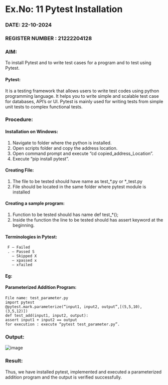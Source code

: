 # Ex.No: 11  Pytest Installation 

### DATE: 22-10-2024                                                                         
### REGISTER NUMBER : 21222204128

### AIM: 
To install Pytest and to write test cases for a program and to test using Pytest.

#### Pytest:
It is a testing framework that allows users to write test codes using python programming
language. It helps you to write simple and scalable test case for databases, API’s or UI. Pytest
is mainly used for writing tests from simple unit tests to complex functional tests. 
 
### Procedure:
#### Installation on Windows:
1) Navigate to folder where the python is installed.
2) Open scripts folder and copy the address location.
3) Open command prompt and execute “cd copied_address_Location”.
4) Execute “pip install pytest”.
#### Creating File:
1) The file to be tested should have name as test_*.py or *_test.py
2) File should be located in the same folder where pytest module is installed
#### Creating a sample program:
1) Function to be tested should has name def test_*();
2) Inside the function the line to be tested should has assert keyword at the beginning.

#### Terminologies in Pytest:
     F – Failed
     . – Passed S
       – Skipped X
       – xpassed x
       – xfailed
#### Eg:
#### Parameterized Addition Program:
```
File name: test_parameter.py
import pytest
@pytest.mark.parameterize(“input1, input2, output”,[(5,5,10),(3,5,12)])
def test_add(input1, input2, output):
assert input1 + input2 == output
for execution : execute “pytest test_parameter.py”.
```

### Output:
![image](https://github.com/user-attachments/assets/e3326fd4-e7fe-4e64-977d-7248146f2ff3)






### Result:
Thus, we have installed pytest, implemented and executed a parameterized addition
program and the output is verified successfully. 

